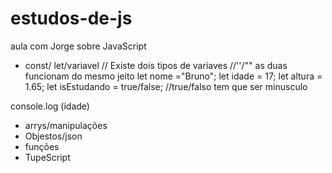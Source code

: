 # estudos-de-js
aula com Jorge sobre JavaScript
- const/ let/variavel
// Existe dois tipos de variaves 
//''/"" as duas funcionam do mesmo jeito
let nome ="Bruno";
let idade = 17;
let altura = 1.65;
let isEstudando = true/false;
//true/falso tem que ser minusculo

console.log (idade)

- arrys/manipulações
- Objestos/json
- funções
- TupeScript
